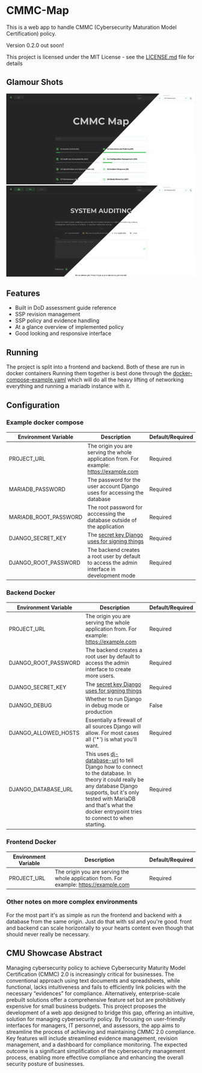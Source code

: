 # CMMC-Map

This is a web app to handle CMMC (Cybersecurity Maturation Model Certification) policy.

Version 0.2.0 out soon!

This project is licensed under the MIT License - see the [LICENSE.md](LICENSE.md) file for details

## Glamour Shots

![](screenshots/SectionsLightDark.png)
![](screenshots/ControlLightDark.png)

## Features

- Built in DoD assessment guide reference
- SSP revision management
- SSP policy and evidence handling
- At a glance overview of implemented policy
- Good looking and responsive interface

## Running

The project is split into a frontend and backend. Both of these are run in docker containers
Running them together is best done through the [docker-compose-example.yaml](docker-compose-example.yaml)
which will do all the heavy lifting of networking everything and running a mariadb instance
with it.

## Configuration

### Example docker compose

| Environment Variable  | Description                                                                                            | Default/Required |
| --------------------- | ------------------------------------------------------------------------------------------------------ | ---------------- |
| PROJECT_URL           | The origin you are serving the whole application from. For example: https://example.com                | Required         |
| MARIADB_PASSWORD      | The password for the user account Django uses for accessing the database                               | Required         |
| MARIADB_ROOT_PASSWORD | The root password for acccessing the database outside of the application                               | Required         |
| DJANGO_SECRET_KEY     | The [secret key Django uses for signing things](https://docs.djangoproject.com/en/5.0/topics/signing/) | Required         |
| DJANGO_ROOT_PASSWORD  | The backend creates a root user by default to access the admin interface in development mode           | Required         |

### Backend Docker

| Environment Variable | Description                                                                                                                                                                                                                                                                                 | Default/Required |
| -------------------- | ------------------------------------------------------------------------------------------------------------------------------------------------------------------------------------------------------------------------------------------------------------------------------------------- | ---------------- |
| PROJECT_URL          | The origin you are serving the whole application from. For example: https://example.com                                                                                                                                                                                                     | Required         |
| DJANGO_ROOT_PASSWORD | The backend creates a root user by default to access the admin interface to create more users.                                                                                                                                                                                              | Required         |
| DJANGO_SECRET_KEY    | The [secret key Django uses for signing things](https://docs.djangoproject.com/en/5.0/topics/signing/)                                                                                                                                                                                      | Required         |
| DJANGO_DEBUG         | Whether to run Django in debug mode or production                                                                                                                                                                                                                                           | False            |
| DJANGO_ALLOWED_HOSTS | Essentially a firewall of all sources Django will allow. For most cases all ('\*') is what you'll want.                                                                                                                                                                                     | Required         |
| DJANGO_DATABASE_URL  | This uses [dj-database-url](https://pypi.org/project/dj-database-url/) to tell Django how to connect to the database. In theory it could really be any database Django supports, but it's only tested with MariaDB and that's what the docker entrypoint tries to connect to when starting. | Required         |

### Frontend Docker

| Environment Variable | Description                                                                             | Default/Required |
| -------------------- | --------------------------------------------------------------------------------------- | ---------------- |
| PROJECT_URL          | The origin you are serving the whole application from. For example: https://example.com | Required         |

### Other notes on more complex environments

For the most part it's as simple as run the frontend and backend with a database from the same origin. Just do that with ssl and you're good. front and backend can scale horizontally to your hearts content even though that should never really be necessary.

## CMU Showcase Abstract

Managing cybersecurity policy to achieve Cybersecurity Maturity Model Certification (CMMC) 2.0 is increasingly critical for businesses. The conventional approach using text documents and spreadsheets, while functional, lacks intuitiveness and fails to efficiently link policies with the necessary “evidences” for compliance. Alternatively, enterprise-scale prebuilt solutions offer a comprehensive feature set but are prohibitively expensive for small business budgets. This project proposes the development of a web app designed to bridge this gap, offering an intuitive, solution for managing cybersecurity policy. By focusing on user-friendly interfaces for managers, IT personnel, and assessors, the app aims to streamline the process of achieving and maintaining CMMC 2.0 compliance. Key features will include streamlined evidence management, revision management, and a dashboard for compliance monitoring. The expected outcome is a significant simplification of the cybersecurity management process, enabling more effective compliance and enhancing the overall security posture of businesses.
